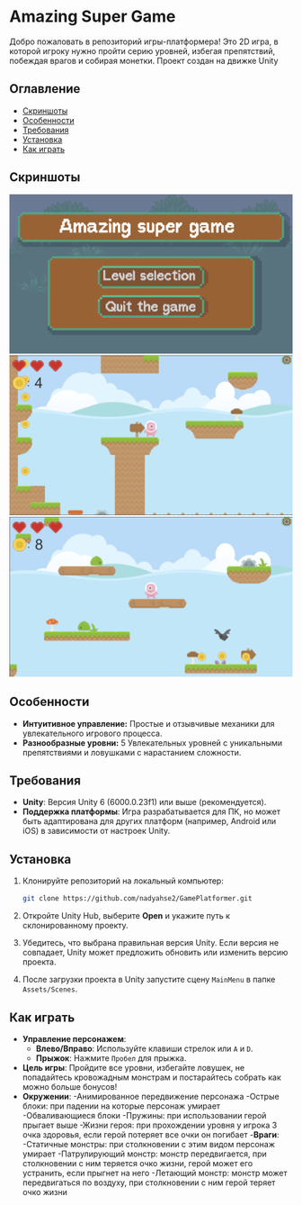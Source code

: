 # Amazing Super Game

Добро пожаловать в репозиторий игры-платформера! Это 2D игра, в которой игроку нужно пройти серию уровней, избегая препятствий, побеждая врагов и собирая монетки. 
Проект создан на движке Unity

## Оглавление

- [Скриншоты](#скриншоты)
- [Особенности](#особенности)
- [Требования](#требования)
- [Установка](#установка)
- [Как играть](#как-играть)

## Скриншоты

![Скриншот игры 1](Images/screen1.png)
![Скриншот игры 2](Images/screen2.png)
![Скриншот игры 3](Images/screen3.png)

## Особенности

- **Интуитивное управление:** Простые и отзывчивые механики для увлекательного игрового процесса.
- **Разнообразные уровни:** 5 Увлекательных уровней с уникальными препятствиями и ловушками с нарастанием сложности.

## Требования

- **Unity**: Версия Unity 6 (6000.0.23f1) или выше (рекомендуется).
- **Поддержка платформы**: Игра разрабатывается для ПК, но может быть адаптирована для других платформ (например, Android или iOS) в зависимости от настроек Unity.

## Установка

1. Клонируйте репозиторий на локальный компьютер:
    ```bash
    git clone https://github.com/nadyahse2/GamePlatformer.git
    ```

2. Откройте Unity Hub, выберите **Open** и укажите путь к склонированному проекту.

3. Убедитесь, что выбрана правильная версия Unity. Если версия не совпадает, Unity может предложить обновить или изменить версию проекта.

4. После загрузки проекта в Unity запустите сцену `MainMenu` в папке `Assets/Scenes`.

## Как играть

- **Управление персонажем**:
    - **Влево/Вправо**: Используйте клавиши стрелок или `A` и `D`.
    - **Прыжок**: Нажмите `Пробел` для прыжка.
- **Цель игры**: Пройдите все уровни, избегайте ловушек, не попадайтесь кровожадным монстрам и постарайтесь собрать как можно больше бонусов!
- **Окружении**:
    -Анимированное передвижение персонажа
    -Острые блоки: при падении на которые персонаж умирает
    -Обваливающиеся блоки
    -Пружины: при использовании герой прыгает выше
    -Жизни героя: при прохождении уровня у игрока 3 очка здоровья, если герой потеряет все очки он погибает
    -**Враги**:
      -Статичные монстры: при столкновении с этим видом персонаж умирает
      -Патрулирующий монстр: монстр передвигается, при столкновении с ним теряется очко жизни, герой может его устранить, если прыгнет на него
      -Летающий монстр: монстр может передвигаться по воздуху, при столкновении с ним герой теряет очко жизни
